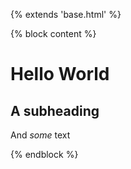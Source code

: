 {% extends 'base.html' %}

{% block content %}

# Hello World

## A subheading

And _some_ text

{% endblock %}